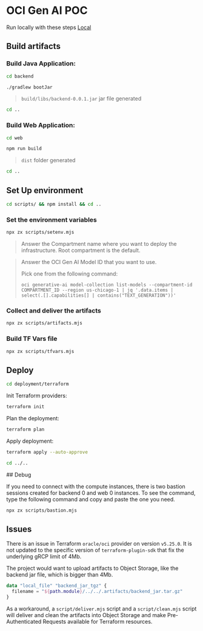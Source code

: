 # OCI Gen AI POC

Run locally with these steps [Local](LOCAL.md)

## Build artifacts

### Build Java Application:

```bash
cd backend
```

```bash
./gradlew bootJar
```

> `build/libs/backend-0.0.1.jar` jar file generated

```bash
cd ..
```

### Build Web Application:

```bash
cd web
```

```bash
npm run build
```

> `dist` folder generated

```bash
cd ..
```

## Set Up environment

```bash
cd scripts/ && npm install && cd ..
```

### Set the environment variables

```bash
npx zx scripts/setenv.mjs
```

> Answer the Compartment name where you want to deploy the infrastructure. Root compartment is the default.

> Answer the OCI Gen AI Model ID that you want to use.
>
> Pick one from the following command:
>
> ```
> oci generative-ai model-collection list-models --compartment-id COMPARTMENT_ID --region us-chicago-1 | jq '.data.items | select(.[].capabilities[] | contains("TEXT_GENERATION"))'
> ```

### Collect and deliver the artifacts

```bash
npx zx scripts/artifacts.mjs
```

### Build TF Vars file

```bash
npx zx scripts/tfvars.mjs
```

## Deploy

```bash
cd deployment/terraform
```

Init Terraform providers:

```bash
terraform init
```

Plan the deployment:

```bash
terraform plan
```

Apply deployment:

```bash
terraform apply --auto-approve
```

```bash
cd ../..
```

## Debug

If you need to connect with the compute instances, there is two bastion sessions created for backend 0 and web 0 instances. To see the command, type the following command and copy and paste the one you need.

```bash
npx zx scripts/bastion.mjs
```

## Issues

There is an issue in Terraform `oracle/oci` provider on version `v5.25.0`. It is not updated to the specific version of `terraform-plugin-sdk` that fix the underlying gRCP limit of 4Mb.

The project would want to upload artifacts to Object Storage, like the backend jar file, which is bigger than 4Mb.

```terraform
data "local_file" "backend_jar_tgz" {
  filename = "${path.module}/../../.artifacts/backend_jar.tar.gz"
}
```

As a workaround, a `script/deliver.mjs` script and a `script/clean.mjs` script will deliver and clean the artifacts into Object Storage and make Pre-Authenticated Requests available for Terraform resources.
